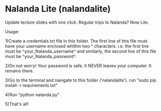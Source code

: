 # Nalanda Lite (nalandalite)
Update lecture slides with one click.
Regular trips to Nalanda? Now Lite.

Usage:

1)Create a credentials.txt file in this folder. The first line of this file must have your username enclosed whithin two ^ characters. i.e. the first line must be ^your_Nalanda_username^ and similarly, the second line of this file must be ^your_Nalanda_password^.

2)Do not worry! Your password is safe. It NEVER leaves your computer. It remains there.

3)Go to the terminal and navigate to this folder ('nalandalite'). run "sudo pip install -r requirements.txt"

4)Run "python nalanda.py"

5)That's all!
